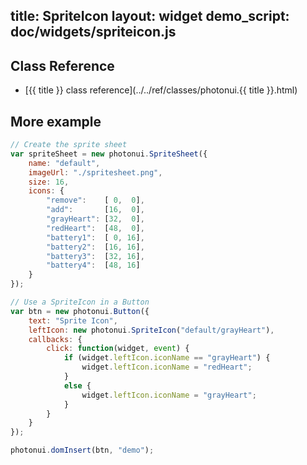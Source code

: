 title: SpriteIcon
layout: widget
demo_script: doc/widgets/spriteicon.js
---

## Class Reference

* [{{ title }} class reference](../../ref/classes/photonui.{{ title }}.html)


## More example

```javascript
// Create the sprite sheet
var spriteSheet = new photonui.SpriteSheet({
    name: "default",
    imageUrl: "./spritesheet.png",
    size: 16,
    icons: {
        "remove":    [ 0,  0],
        "add":       [16,  0],
        "grayHeart": [32,  0],
        "redHeart":  [48,  0],
        "battery1":  [ 0, 16],
        "battery2":  [16, 16],
        "battery3":  [32, 16],
        "battery4":  [48, 16]
    }
});

// Use a SpriteIcon in a Button
var btn = new photonui.Button({
    text: "Sprite Icon",
    leftIcon: new photonui.SpriteIcon("default/grayHeart"),
    callbacks: {
        click: function(widget, event) {
            if (widget.leftIcon.iconName == "grayHeart") {
                widget.leftIcon.iconName = "redHeart";
            }
            else {
                widget.leftIcon.iconName = "grayHeart";
            }
        }
    }
});

photonui.domInsert(btn, "demo");
```
